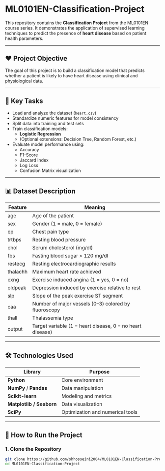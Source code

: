 # ML0101EN-Classification-Project  
This repository contains the **Classification Project** from the ML0101EN course series. It demonstrates the application of supervised learning techniques to predict the presence of **heart disease** based on patient health parameters.

---

## ❤️ Project Objective
The goal of this project is to build a classification model that predicts whether a patient is likely to have heart disease using clinical and physiological data.

---

## 🧠 Key Tasks
- Load and analyze the dataset (`heart.csv`)
- Standardize numeric features for model consistency
- Split data into training and test sets
- Train classification models:
  - **Logistic Regression**
  - (Optional extensions: Decision Tree, Random Forest, etc.)
- Evaluate model performance using:
  - Accuracy  
  - F1-Score  
  - Jaccard Index  
  - Log Loss  
  - Confusion Matrix visualization

---

## 📊 Dataset Description

| Feature | Meaning |
|----------|----------|
| age | Age of the patient |
| sex | Gender (1 = male, 0 = female) |
| cp | Chest pain type |
| trtbps | Resting blood pressure |
| chol | Serum cholesterol (mg/dl) |
| fbs | Fasting blood sugar > 120 mg/dl |
| restecg | Resting electrocardiographic results |
| thalachh | Maximum heart rate achieved |
| exng | Exercise induced angina (1 = yes, 0 = no) |
| oldpeak | Depression induced by exercise relative to rest |
| slp | Slope of the peak exercise ST segment |
| caa | Number of major vessels (0–3) colored by fluoroscopy |
| thall | Thalassemia type |
| output | Target variable (1 = heart disease, 0 = no heart disease) |

---

## 🛠️ Technologies Used

| Library | Purpose |
|----------|----------|
| **Python** | Core environment |
| **NumPy** / **Pandas** | Data manipulation |
| **Scikit-learn** | Modeling and metrics |
| **Matplotlib / Seaborn** | Data visualization |
| **SciPy** | Optimization and numerical tools |

---

## 🧪 How to Run the Project

### 1. Clone the Repository
```bash
git clone https://github.com/shhosseini2004/ML0101EN-Classification-Project.git
cd ML0101EN-Classification-Project
